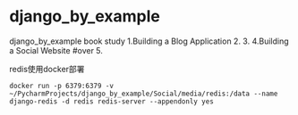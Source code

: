 # django_by_example
django_by_example book study
1.Building a Blog Application
2.
3.
4.Building a Social Website #over
5.


redis使用docker部署
```
docker run -p 6379:6379 -v ~/PycharmProjects/django_by_example/Social/media/redis:/data --name django-redis -d redis redis-server --appendonly yes
```
